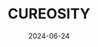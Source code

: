 ---  
layout: startup_page  
title: "CUREOSITY"  
id: "cureosity.com"  
permalink: "/cureositycureosity.com06242024/"  
website: "https://cureosity.com/"  
funding_round: ""  
funding_amount: "€3.8M"  
investors: "TechVision Fund (TVF), Nomainvest"  
about: "CUREOSITY develops VR-based therapy using gamification, combining neuroscientific findings with therapeutic experience. Their CUREO® software offers 50 training modules across 7 areas, used in physiotherapy, occupational therapy, and neuropsychology, and is currently utilized in nearly 200 therapeutic facilities across 24 countries."  
markets: "Medtech, Virtual Reality, Gamification, Healthtech, Medical Device, SaaS, Software, Therapeutics"  
hq: "Düsseldorf, North Rhine-Westphalia, Germany"  
founded_year: "2018"  
linkedin: "https://www.linkedin.com/company/cureosity-gmbh"  
twitter: "https://twitter.com/CUREOSITYhealth"  
instagram: ""  
facebook: "https://www.facebook.com/CUREosity/"  
crunchbase: "https://www.crunchbase.com/organization/cureosity"  
pitchbook: ""  

date_display: "24-Jun-2024"  
date: "2024-06-24"

# SEO Optimization  
meta_title: "CUREOSITY -  Funding (€3.8M)"  
meta_description: "CUREOSITY, CUREOSITY develops VR-based therapy using gamification, combining neuroscientific findings with therapeutic experience. Their CUREO® software offers 5..."  
meta_keywords: "CUREOSITY, Medtech, Virtual Reality, Gamification, Healthtech, Medical Device, SaaS, Software, Therapeutics,  funding"  
canonical_url: "https://startup.projectstartups.com/cureositycureosity.com06242024/"  
---